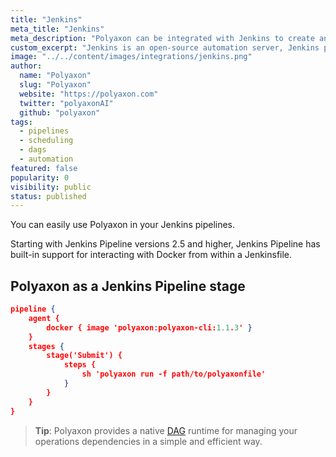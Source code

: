 ```yaml
---
title: "Jenkins"
meta_title: "Jenkins"
meta_description: "Polyaxon can be integrated with Jenkins to create an end to end machine learning pipeline."
custom_excerpt: "Jenkins is an open-source automation server, Jenkins provides hundreds of plugins to support building, deploying and automating workflows."
image: "../../content/images/integrations/jenkins.png"
author:
  name: "Polyaxon"
  slug: "Polyaxon"
  website: "https://polyaxon.com"
  twitter: "polyaxonAI"
  github: "polyaxon"
tags: 
  - pipelines
  - scheduling
  - dags
  - automation
featured: false
popularity: 0
visibility: public
status: published
---
```


You can easily use Polyaxon in your Jenkins pipelines.

Starting with Jenkins Pipeline versions 2.5 and higher, Jenkins Pipeline has built-in support for interacting with Docker from within a Jenkinsfile. 

## Polyaxon as a Jenkins Pipeline stage


```json
pipeline {
    agent {
        docker { image 'polyaxon:polyaxon-cli:1.1.3' }
    }
    stages {
        stage('Submit') {
            steps {
                sh 'polyaxon run -f path/to/polyaxonfile'
            }
        }
    }
}
```

> **Tip**: Polyaxon provides a native [DAG](/docs/automation/) runtime for managing your operations dependencies in a simple and efficient way. 
